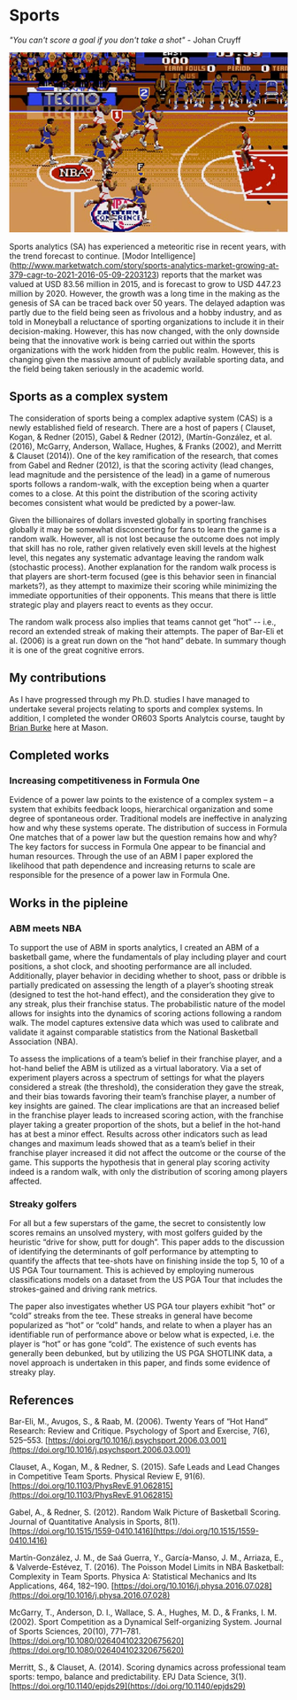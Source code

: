 # Sports

_"You can't score a goal if you don't take a shot"_  - Johan Cruyff

![Sport](websiteimages/bball.jpg)

Sports analytics (SA) has experienced a meteoritic rise in recent years, with the trend forecast to continue. [Modor Intelligence] (http://www.marketwatch.com/story/sports-analytics-market-growing-at-379-cagr-to-2021-2016-05-09-2203123) reports that the market was valued at USD 83.56 million in 2015, and is forecast to grow to USD 447.23 million by 2020. However, the growth was a long time in the making as the genesis of SA can be traced back over 50 years. The delayed adaption was partly due to the field being seen as frivolous and a hobby industry, and as told in Moneyball a reluctance of sporting organizations to include it in their decision-making.  However, this has now changed, with the only downside being that the innovative work is being carried out within the sports organizations with the work hidden from the public realm. However, this is changing given the massive amount of publicly available sporting data, and the field being taken seriously in the academic world.  

## Sports as a complex system

The consideration of sports being a complex adaptive system (CAS) is a newly established field of research. There are a host of papers ( Clauset, Kogan, & Redner (2015), Gabel & Redner (2012), (Martín-González, et al. (2016), McGarry, Anderson, Wallace, Hughes, & Franks (2002), and Merritt & Clauset (2014)). One of the key ramification of the research, that comes from Gabel and Redner (2012), is that the scoring activity (lead changes, lead magnitude and the persistence of the lead) in a game of numerous sports follows a random-walk, with the exception being when a quarter comes to a close. At this point the distribution of the scoring activity becomes consistent what would be predicted by a power-law.

Given the billionaires of dollars invested globally in sporting franchises globally it may be somewhat disconcerting for fans to learn the game is a random walk. However, all is not lost because the outcome does not imply that skill has no role, rather given relatively even skill levels at the highest level, this negates any systematic advantage leaving the random walk (stochastic process). Another explanation for the random walk process is that players are short-term focused (gee is this behavior seen in financial markets?), as they attempt to maximize their scoring while minimizing the immediate opportunities of their opponents. This means that there is little strategic play and players react to events as they occur. 

The random walk process also implies that teams cannot get “hot” -- i.e., record an extended streak of making their attempts. The paper of Bar-Eli et al. (2006) is a great run down on the “hot hand” debate. In summary though it is one of the great cognitive errors.

## My contributions

As I have progressed through my Ph.D. studies I have managed to undertake several projects relating to sports and complex systems. In addition, I completed the wonder OR603 Sports Analytcis course, taught by [Brian Burke](http://espnmediazone.com/us/bios/brian-burke/) here at Mason.

## Completed works
### Increasing competitiveness in Formula One
Evidence of a power law points to the existence of a complex system – a system that exhibits feedback loops, hierarchical organization and some degree of spontaneous order. Traditional models are ineffective in analyzing how and why these systems operate. The distribution of success in Formula One matches that of a power law but the question remains how and why? The key factors for success in Formula One appear to be financial and human resources. Through the use of an ABM I paper explored the likelihood that path dependence and increasing returns to scale are responsible for the presence of a power law in Formula One.

## Works in the pipleine

### ABM meets NBA
To support the use of ABM in sports analytics, I created an ABM of a basketball game, where the fundamentals of play including player and court positions, a shot clock, and shooting performance are all included. Additionally, player behavior in deciding whether to shoot, pass or dribble is partially predicated on assessing the length of a player’s shooting streak (designed to test the hot-hand effect), and the consideration they give to any streak, plus their franchise status. The probabilistic nature of the model allows for insights into the dynamics of scoring actions following a random walk. The model captures extensive data which was used to calibrate and validate it against comparable statistics from the National Basketball Association (NBA).

To assess the implications of a team’s belief in their franchise player, and a hot-hand belief the ABM is utilized as a virtual laboratory. Via a set of experiment players across a spectrum of settings for what the players considered a streak (the threshold), the consideration they gave the streak, and their bias towards favoring their team’s franchise player, a  number of key insights are gained. The clear implications are that an increased belief in the franchise player leads to increased scoring action, with the franchise player taking a greater proportion of the shots, but a belief in the hot-hand has at best a minor effect. Results across other indicators such as lead changes and maximum leads showed that as a team’s belief in their franchise player increased it did not affect the outcome or the course of the game. This supports the hypothesis that in general play scoring activity indeed is a random walk, with only the distribution of scoring among players affected.

### Streaky golfers
For all but a few superstars of the game, the secret to consistently low scores remains an unsolved mystery, with most golfers guided by the heuristic “drive for show, putt for dough”. This paper adds to the discussion of identifying the determinants of golf performance by attempting to quantify the affects that tee-shots have on finishing inside the top 5, 10 of a US PGA Tour tournament. This is achieved by employing numerous classifications models on a dataset from the US PGA Tour that includes the strokes-gained and driving rank metrics.

The paper also investigates whether US PGA tour players exhibit “hot” or “cold” streaks from the tee. These streaks in general have become popularized as “hot” or “cold” hands, and relate to when a player has an identifiable run of performance above or below what is expected, i.e. the player is “hot” or has gone “cold”. The existence of such events has generally been debunked, but by utilizing the US PGA SHOTLINK data, a novel approach is undertaken in this paper, and finds some evidence of streaky play.

## References
Bar-Eli, M., Avugos, S., & Raab, M. (2006). Twenty Years of “Hot Hand” Research: Review and Critique. Psychology of Sport and Exercise, 7(6), 525–553. [https://doi.org/10.1016/j.psychsport.2006.03.001](https://doi.org/10.1016/j.psychsport.2006.03.001)

Clauset, A., Kogan, M., & Redner, S. (2015). Safe Leads and Lead Changes in Competitive Team Sports. Physical Review E, 91(6). [https://doi.org/10.1103/PhysRevE.91.062815](https://doi.org/10.1103/PhysRevE.91.062815)

Gabel, A., & Redner, S. (2012). Random Walk Picture of Basketball Scoring. Journal of Quantitative Analysis in Sports, 8(1). [https://doi.org/10.1515/1559-0410.1416](https://doi.org/10.1515/1559-0410.1416)

Martín-González, J. M., de Saá Guerra, Y., García-Manso, J. M., Arriaza, E., & Valverde-Estévez, T. (2016). The Poisson Model Limits in NBA Basketball: Complexity in Team Sports. Physica A: Statistical Mechanics and Its Applications, 464, 182–190. [https://doi.org/10.1016/j.physa.2016.07.028](https://doi.org/10.1016/j.physa.2016.07.028)

McGarry, T., Anderson, D. I., Wallace, S. A., Hughes, M. D., & Franks, I. M. (2002). Sport Competition as a Dynamical Self-organizing System. Journal of Sports Sciences, 20(10), 771–781. [https://doi.org/10.1080/026404102320675620](https://doi.org/10.1080/026404102320675620)

Merritt, S., & Clauset, A. (2014). Scoring dynamics across professional team sports: tempo, balance and predictability. EPJ Data Science, 3(1). [https://doi.org/10.1140/epjds29](https://doi.org/10.1140/epjds29)


